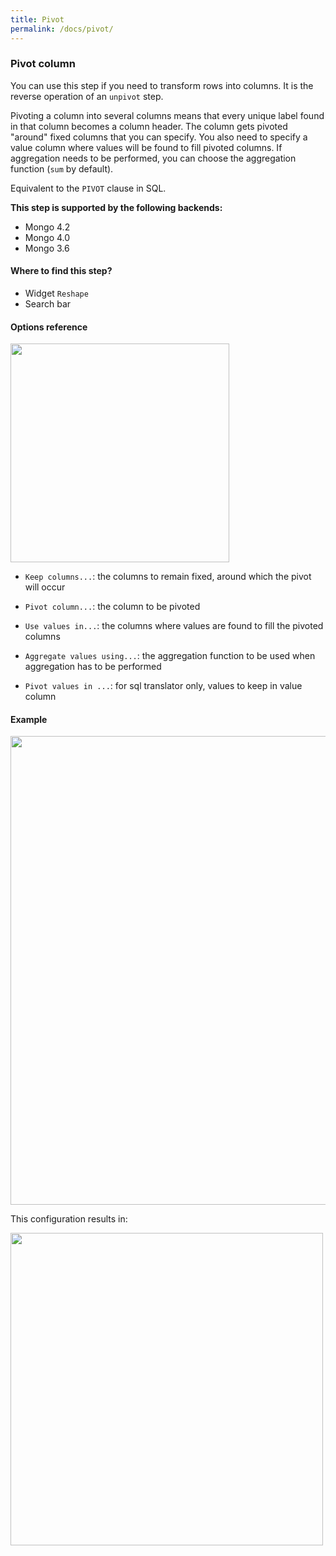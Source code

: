 ```yaml
---
title: Pivot
permalink: /docs/pivot/
---
```


### Pivot column

You can use this step if you need to transform rows into columns. It is the
reverse operation of an `unpivot` step.

Pivoting a column into several columns means that every unique label found in
that column becomes a column header. The column gets pivoted "around" fixed
columns that you can specify. You also need to specify a value column where
values will be found to fill pivoted columns. If aggregation needs to be
performed, you can choose the aggregation function (`sum` by default).

Equivalent to the `PIVOT` clause in SQL.

**This step is supported by the following backends:**

- Mongo 4.2
- Mongo 4.0
- Mongo 3.6

#### Where to find this step?

- Widget `Reshape`
- Search bar

#### Options reference

<img src="../../img/docs/user-interface/pivot_step_form.jpg" width="350" />

- `Keep columns...`: the columns to remain fixed, around which the pivot will
  occur

- `Pivot column...`: the column to be pivoted

- `Use values in...`: the columns where values are found to fill the pivoted
  columns

- `Aggregate values using...`: the aggregation function to be used when
  aggregation has to be performed

- `Pivot values in ...`: for sql translator only, values to keep in value column

#### Example

<img src="../../img/docs/user-interface/pivot_example_conf.jpg" width="750" />

This configuration results in:

<img src="../../img/docs/user-interface/pivot_example_result.jpg" width="500" />

